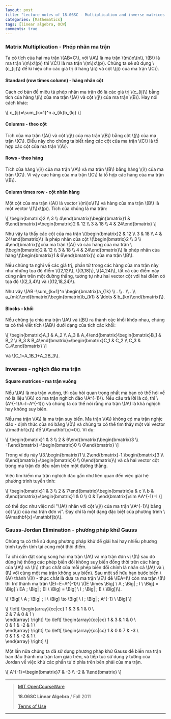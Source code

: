 ```yaml
---
layout: post
title: "Lecture notes of 18.06SC - Multiplication and inverse matrices [3]"
categories: [Mathematics]
tags: [linear algebra, OCW]
comments: true
---
```


### Matrix Multiplication - Phép nhân ma trận

Ta có tích của hai ma trận \\(AB=C\\), với \\(A\\) là ma trận \\(m\\)x\\(n\\), \\(B\\) là ma trận \\(n\\)x\\(p\\) thì \\(C\\) là ma trận \\(m\\)x\\(p\\). Chúng ta sẽ sử dụng \\(c_{ij}\\) để kí hiệu cho các giá trị ở hàng \\(i\\) và cột \\(j\\) của ma trận \\(C\\).

#### Standard (row times column) - hàng nhân cột

Cách cơ bản để miêu tả phép nhân ma trận đó là các giá trị \\(c_{ij}\\) bằng tích của hàng \\(i\\) của ma trận \\(A\\) và cột \\(j\\) của ma trận \\(B\\). Hay nói cách khác:

\\[
c_{ij}=\sum_{k=1}^n a_{ik}b_{kj}
\\]

#### Columns - theo cột

Tích của ma trận \\(A\\) và cột \\(j\\) của ma trận \\(B\\) bằng cột \\(j\\) của ma trận \\(C\\). Điều này cho chúng ta biết rằng các cột của ma trận \\(C\\) là tổ hợp các cột của ma trận \\(A\\).

#### Rows - theo hàng

Tích của hàng \\(i\\) của ma trận \\(A\\) và ma trận \\(B\\) bằng hàng \\(i\\) của ma trận \\(C\\). Vì vậy các hàng của ma trận \\(C\\) là tổ hợp các hàng của ma trận \\(B\\).

#### Column times row - cột nhân hàng

Một cột của ma trận \\(A\\) là vector \\(m\\)x\\(1\\) và hàng của ma trận \\(B\\) là một vector \\(1\\)x\\(p\\). Tích của chúng là ma trận:

\\[
\begin{bmatrix}2 \\\ 3 \\\ 4\end{bmatrix}\begin{bmatrix}1 & 6\end{bmatrix}=\begin{bmatrix}2 & 12 \\\ 3 & 18 \\\ 4 & 24\end{bmatrix}
\\]

Như vậy ta thấy các cột của ma trận \\(\begin{bmatrix}2 & 12 \\\ 3 & 18 \\\ 4 & 24\end{bmatrix}\\) là phép nhân của cột \\(\begin{bmatrix}2 \\\ 3 \\\ 4\end{bmatrix}\\)của ma trận \\(A\\) và các hàng của ma trận \\(\begin{bmatrix}2 & 12 \\\ 3 & 18 \\\ 4 & 24\end{bmatrix}\\) là phép nhân của hàng \\(\begin{bmatrix}1 & 6\end{bmatrix}\\) của ma trận \\(B\\).

Nếu chúng ta nghĩ về các giá trị, phần tử trong các hàng của ma trận này như những tọa độ điểm \\((2,12)\\), \\((3,18)\\), \\((4,24)\\), tất cả các điểm này cùng nằm trên một đường thẳng, tương tự như hai vector cột với hai điểm có tọa độ \\((2,3,4)\\) và \\((12,18,24)\\).

Như vậy \\(AB=\sum_{k=1}^n \begin{bmatrix}a_{1k} \\\ . \\\ . \\\ . \\\ a_{mk}\end{bmatrix}\begin{bmatrix}b_{k1} & \ldots & b_{kn}\end{bmatrix}\\).

#### Blocks - khối

Nếu chúng ta chia ma trận \\(A\\) và \\(B\\) ra thành các khối khớp nhau, chúng ta có thể viết tích \\(AB\\) dưới dạng của tích các khối:

\\[
\begin{bmatrix}A_1 & A_2 \\\ A_3 & A_4\end{bmatrix}\begin{bmatrix}B_1 & B_2 \\\ B_3 & B_4\end{bmatrix}=\begin{bmatrix}C_1 & C_2 \\\ C_3 & C_4\end{bmatrix}
\\]

Và \\(C_1=A_1B_1+A_2B_3\\).

### Inverses - nghịch đảo ma trận

#### Square matrices - ma trận vuông

Nếu \\(A\\) là ma trận vuông, thì câu hỏi quan trọng nhất mà bạn có thể hỏi về nó là liệu \\(A\\) có ma trận nghich đảo \\(A^{-1}\\). Nếu câu trả lời là có, thì \\(A^{-1}A=I=A^{-1}\\) và chúng ta có thể nói rằng ma trận \\(A\\) là khả nghịch hay không suy biến.

Nếu ma trận \\(A\\) là ma trận suy biến. Ma trận \\(A\\) không có ma trận nghịc đảo - định thức của nó bằng \\(0\\) và chúng ta có thể tìm thấy một vài vector \\(\mathbf{x}\\) để \\(A\mathbf{x}=0\\). Ví dụ:

\\[
\begin{bmatrix}1 & 3 \\\ 2 & 6\end{bmatrix}\begin{bmatrix}3 \\\ -1\end{bmatrix}=\begin{bmatrix}0 \\\ 0\end{bmatrix}
\\]

Trong ví dụ này \\(3.\begin{bmatrix}1 \\\ 2\end{bmatrix}-1.\begin{bmatrix}3 \\\ 6\end{bmatrix}=\begin{bmatrix}0 \\\ 0\end{bmatrix}\\) và cả hai vector cột trong ma trận đó đều nằm trên một đường thẳng.

Việc tìm kiếm ma trận nghịch đảo gần như liên quan đến việc giải hệ phương trình tuyến tính:

\\[
\begin{bmatrix}1 & 3 \\\ 2 & 7\end{bmatrix}\begin{bmatrix}a & c \\\ b & d\end{bmatrix}=\begin{bmatrix}1 & 0 \\\ 0 & 1\end{bmatrix}\sim AA^{-1}=I
\\]

có thể đọc như việc nói "\\(A\\) nhân với cột \\(j\\) của ma trận \\(A^{-1}\\) bằng cột \\(j\\) của ma trận đơn vị". Đay chỉ là một dạng đặc biệt của phương trình \\(A\mathbf{x}=\mathbf{b}\\).

### Gauss-Jordan Elimination - phương pháp khử Gauss

Chúng ta có thể sử dụng phương pháp khử để giải hai hay nhiều phương trình tuyến tính tại cùng một thời điểm.

Ta chỉ cần đặt song song hai ma trận \\(A\\) và ma trận đơn vị \\(I\\) sau đó dùng hệ thống các phép biến đổi không suy biến đồng thời trên các hàng của \\(A\\) và \\(I\\) (thực chất của mỗi phép biến đổi chính là nhân cả \\(A\\) và \\(I\\) với cùng một ma trận không suy biến). Sau một số hữu hạn bước biến \\(A\\) thành \\(I\\) - thực chất là đưa ra ma trận \\(E\\) để \\(EA=I\\) còn ma trận \\(I\\) thì trở thành ma trận \\(EI=E=A^{-1}\\)
\\((E \times \Big[ \ A \; \Big| \; I \ \Big] = \Big[ \ EA \; \Big| \; EI \ \Big] = \Big[ \ I \; \Big| \; E \ \Big])\\).

\\[
\Big[ \ A \; \Big| \; I \ \Big] \to \Big[ \ I \; \Big| \; A^{-1} \ \Big]
\\]

\\[
\left[ \begin{array}{cc|cc}
1 & 3 & 1 & 0 \\\
2 & 7 & 0 & 1 \\\
\end{array} \right] \to 
\left[ \begin{array}{cc|cc}
1 & 3 & 1 & 0 \\\
0 & 1 & -2 & 1 \\\
\end{array} \right] \to
\left[ \begin{array}{cc|cc}
1 & 0 & 7 & -3 \\\
0 & 1 & -2 & 1 \\\
\end{array} \right]
\\]

Một lần nữa chúng ta đã sử dụng phương pháp khử Gauss để biến ma trận ban đầu thành ma trận tam giác trên, và tiếp tục sử dụng ý tưởng của Jordan về việc khử các phần tử ở phía trên bên phải của ma trận.

\\[
A^{-1}=\begin{bmatrix}7 & -3 \\\ -2 & 1\end{bmatrix}
\\]

---
> [MIT OpenCourseWare](https://ocw.mit.edu)
>
> **18.06SC Linear Algebra** / Fall 2011
>
> [Terms of Use](https://ocw.mit.edu/terms/)

---
